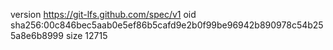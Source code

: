 version https://git-lfs.github.com/spec/v1
oid sha256:00c846bec5aab0e5ef86b5cafd9e2b0f99be96942b890978c54b255a8e6b8999
size 12715

